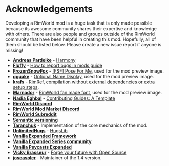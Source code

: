 # Acknowledgements

Developing a RimWorld mod is a huge task that is only made possible because its awesome community shares their expertise and knowledge with others. There are also people and groups outside of the RimWorld community that have been helpful in creating this mod.  Hopefully, all of them should be listed below. Please create a new issue report if anyone is missing!

* **[Andreas Pardeike](https://www.patreon.com/pardeike/posts)** - [Harmony](https://harmony.pardeike.net/)
* **[Fluffy](https://steamcommunity.com/id/FluffyMods/myworkshopfiles/?appid=294100)** - [How to report bugs in mods guide](https://steamcommunity.com/sharedfiles/filedetails/?id=725234314)
* **[FrozenSnowFox](https://steamcommunity.com/id/FrozenSnowFox/myworkshopfiles/?appid=294100)** - [[FSF] Pose For Me](https://steamcommunity.com/sharedfiles/filedetails/?id=1932628728), used for the mod preview image.
* **[gguake](https://steamcommunity.com/id/gguake/myworkshopfiles/?appid=294100)** - [Optional Name Display](https://steamcommunity.com/sharedfiles/filedetails/?id=2466336893), used for the mod preview image.
* **[krafs](https://github.com/krafs/)** - [RimRef](https://github.com/krafs/RimRef), [compilation without external dependencies or extra setup steps](https://ludeon.com/forums/index.php?topic=49914.0).
* **[Marnador](https://ludeon.com/forums/index.php?action=profile;u=36313)** - [RimWorld fan made font](https://ludeon.com/forums/index.php?topic=11022.0), used for the mod preview image.
* **[Nadia Eghbal](https://github.com/nayafia)** - [Contributing Guides: A Template](https://github.com/nayafia/contributing-template)
* **[RimWorld Discord](https://discord.gg/rimworld)**
* **[RimWorld Mod Market Discord](https://discord.gg/r8ZqS8UzKP)**
* **[RimWorld Subreddit](https://www.reddit.com/r/RimWorld/)**
* **[Semantic versioning](https://semver.org/)**
* **[Taranchuk](https://steamcommunity.com/profiles/76561199065983477/myworkshopfiles/?appid=294100)** - Implementation of the core mechanics of the mod.
* **[UnlimitedHugs](https://github.com/UnlimitedHugs/)** - [HugsLib](https://github.com/UnlimitedHugs/RimworldHugsLib)
* **[Vanilla Expanded Framework](https://steamcommunity.com/sharedfiles/filedetails/?id=2023507013)**
* **[Vanilla Expanded Series community](https://www.patreon.com/oskarpotocki)**
* **[Vanilla Psycasts Expanded](https://steamcommunity.com/sharedfiles/filedetails/?id=2842502659)**
* **[Vicky Brasseur](https://www.vmbrasseur.com)** - [Forge your future with Open Source](https://pragprog.com/titles/vbopens/forge-your-future-with-open-source/)
* **[joseasoler](https://steamcommunity.com/id/joseasoler)** - Maintainer of the 1.4 version.
